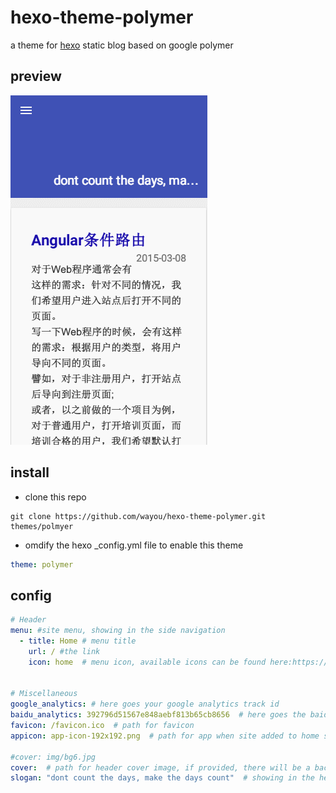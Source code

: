 # hexo-theme-polymer
a theme for [hexo](http://hexo.io/) static blog based on google polymer

## preview

![hexo theme polymer preview](https://github.com/wayou/hexo-theme-polymer/blob/master/source/img/preview.gif?raw=true)

## install

- clone this repo
```shell
git clone https://github.com/wayou/hexo-theme-polymer.git themes/polmyer
```

- omdify the hexo _config.yml file to enable this theme

```yml
theme: polymer
```


## config

```yml
# Header
menu: #site menu, showing in the side navigation
  - title: Home # menu title
    url: / #the link
    icon: home  # menu icon, available icons can be found here:https://www.polymer-project.org/0.5/components/core-icons/demo.html


# Miscellaneous
google_analytics: # here goes your google analytics track id
baidu_analytics: 392796d51567e848aebf813b65cb8656  # here goes the baidu track id, for chinese users only
favicon: /favicon.ico  # path for favicon
appicon: app-icon-192x192.png  # path for app when site added to home screen on mobile device

#cover: img/bg6.jpg
cover:  # path for header cover image, if provided, there will be a background image for the header
slogan: "dont count the days, make the days count"  # showing in the header of the home page
```
